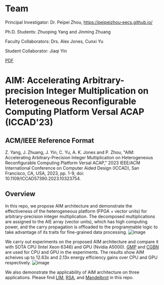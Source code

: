 # Team
Principal Investigator: Dr. Peipei Zhou, https://peipeizhou-eecs.github.io/

Ph.D. Students: Zhuoping Yang and Jinming Zhuang

Faculty Collaborators: Drs. Alex Jones, Cunxi Yu

Student Collaborator: Jiaqi Yin

[PDF](https://peipeizhou-eecs.github.io/publication/2023iccad/2023iccad.pdf)

# AIM: Accelerating **A**rbitrary-precision **I**nteger **M**ultiplication on Heterogeneous Reconfigurable Computing Platform Versal ACAP (ICCAD'23) 

## ACM/IEEE Reference Format
Z. Yang, J. Zhuang, J. Yin, C. Yu, A. K. Jones and P. Zhou, "AIM: Accelerating Arbitrary-Precision Integer Multiplication on Heterogeneous Reconfigurable Computing Platform Versal ACAP," 2023 IEEE/ACM International Conference on Computer Aided Design (ICCAD), San Francisco, CA, USA, 2023, pp. 1-9, doi: 10.1109/ICCAD57390.2023.10323754.




## Overview
In this repo, we propose AIM architecture and demonstrate the effectiveness of the heterogeneous platform (FPGA + vector units) for arbitrary-precision integer multiplication. The decomposed multiplications are assigned to the AIE array (vector units), which has high computing power, and the carry propagation is offloaded to the programmable logic to take advantage of its traits for fine-grained data processing. 
![image](./images/AIM%20arch.png)

We carry out experiments on the proposed AIM architecture and compare it with SOTA CPU (Intel Xeon 6346) and GPU (Nvidia A5000). [GMP](https://gmplib.org/) and [CGBN](https://github.com/NVlabs/CGBN) are used for CPU and GPU in the experiments. The results show AIM acheives up to 12.63x and 2.13x energy efficiency gains over CPU and GPU respectively.
![image](./images/Compare.png)

We also demonstrate the applicability of AIM architecture on three applications. Please find [LIM](./application/IntegerMultiplication/), [RSA](./application/RSA/), and [Mandelbrot](./application/Mandelbrot/) in this repo.
